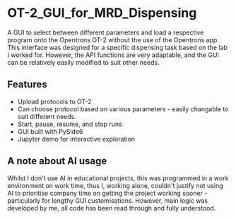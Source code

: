 # OT-2_GUI_for_MRD_Dispensing
A GUI to select between different parameters and load a respective program onto the Opentrons OT-2 without the use of the Opentrons app.
This interface was designed for a specific dispensing task based on the lab I worked for. However, the API functions are very adaptable, and the GUI can be relatively easily modified to suit other needs.

## Features
- Upload protocols to OT-2
- Can choose protocol based on various parameters - easily changable to suit different needs.
- Start, pause, resume, and stop runs
- GUI built with PySide6
- Jupyter demo for interactive exploration

## A note about AI usage
Whilst I don't use AI in educational projects, this was programmed in a work environment on work time, thus I, working alone, couldn't justify not using AI to prioritise company time on getting the project working sooner - particularly for lengthy GUI customisations. However, main logic was developed by me, all code has been read through and fully understood.
